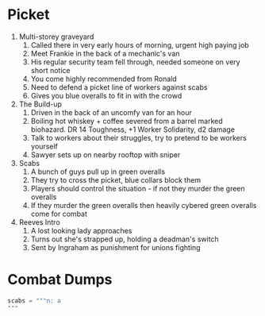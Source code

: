 # Picket
1. Multi-storey graveyard
	1. Called there in very early hours of morning, urgent high paying job
	2. Meet Frankie in the back of a mechanic's van
	3. His regular security team fell through, needed someone on very short notice
	4. You come highly recommended from Ronald
	5. Need to defend a picket line of workers against scabs
	6. Gives you blue overalls to fit in with the crowd
2. The Build-up
	1. Driven in the back of an uncomfy van for an hour
	2. Boiling hot whiskey + coffee severed from a barrel marked biohazard. DR 14 Toughness, +1 Worker Solidarity, d2 damage
	3. Talk to workers about their struggles, try to pretend to be workers yourself 
	4. Sawyer sets up on nearby rooftop with sniper
3. Scabs
	1. A bunch of guys pull up in green overalls
	2. They try to cross the picket, blue collars block them
	3. Players should control the situation - if not they murder the green overalls
	4. If they murder the green overalls then heavily cybered green overalls come for combat 
4. Reeves Intro
	1. A lost looking lady approaches
	2. Turns out she's strapped up, holding a deadman's switch
	3. Sent by Ingraham as punishment for unions fighting

# Combat Dumps
```py
scabs = """n: a 
"""
```

<!--stackedit_data:
eyJoaXN0b3J5IjpbMzIzMDUxOTc4LC0xODk3NTc3OTk5LC00MD
k3NzExODQsLTEzMDc2Mjc0MjksLTEyMTQ1NzcxNTIsLTc3Nzky
NDExOSwtMjA5MjUzOTc5MywtMTY3Njk4NDY4NCwtMTI3MzU3OT
g3NywtMTIwOTcwODI1OSwxODU5Mzc3NjQsODAxNjEwNjMwLC0x
Nzg0MDQwMDIsMTM0Mjk0ODE0NCwtMjA4ODc0NjYxMiw3MzA5OT
gxMTZdfQ==
-->
